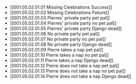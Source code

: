 - [[001.05.02.01.01 Missing Celebrations Success]]
- [[001.05.02.01.02 Missing Celebrations Failure]]
- [[001.05.02.01.03 Pierres' private party pet pal]]
- [[001.05.02.01.04 Pierres' private party no pet pal]]
- [[001.05.02.01.05 Pierres' private party Django dead]]
- [[001.05.02.01.06 No private party pet pal]]
- [[001.05.02.01.07 No private party no pet pal]]
- [[001.05.02.01.08 No private party Django dead]]
- [[001.05.02.01.09 Pierre takes a nap pet pal]]
- [[001.05.02.01.10 Pierre takes a nap no pet pal]]
- [[001.05.02.01.11 Pierre takes a nap Django dead]]
- [[001.05.02.01.12 Pierre does not take a nap pet pal]]
- [[001.05.02.01.13 Pierre does not take a nap no pet pal]]
- [[001.05.02.01.14 Pierre does not take a nap Django dead]]
